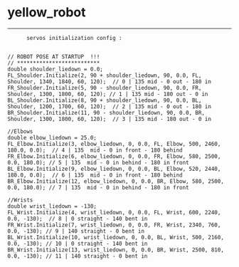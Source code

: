 # yellow_robot
------------------

          servos initialization config :


    // ROBOT POSE AT STARTUP  !!!
    // **************************
    double shoulder_liedown = 0.0;
    FL_Shoulder.Initialize(2, 90 + shoulder_liedown, 90, 0.0, FL, Shoulder, 1340, 1840, 60, 120);  // 0 | 135 mid - 0 out - 180 in
    FR_Shoulder.Initialize(5, 90 - shoulder_liedown, 90, 0.0, FR, Shoulder, 1300, 1800, 60, 120); // 1 | 135 mid - 180 out - 0 in
    BL_Shoulder.Initialize(8, 90 + shoulder_liedown, 90, 0.0, BL, Shoulder, 1200, 1700, 60, 120);  // 2 | 135 mid - 0 out - 180 in
    BR_Shoulder.Initialize(11, 90 - shoulder_liedown, 90, 0.0, BR, Shoulder, 1300, 1800, 60, 120);  // 3 | 135 mid - 180 out - 0 in
    
    //Elbows
    double elbow_liedown = 25.0;
    FL_Elbow.Initialize(3, elbow_liedown, 0, 0.0, FL, Elbow, 500, 2460, 180.0, 0.0);  // 4 | 135  mid - 0 in front - 180 behind
    FR_Elbow.Initialize(6, elbow_liedown, 0, 0.0, FR, Elbow, 580, 2500, 0.0, 180.0); // 5 | 135  mid - 0 in behind - 180 in front
    BL_Elbow.Initialize(9, elbow_liedown, 0, 0.0, BL, Elbow, 520, 2440, 180.0, 0.0);  // 6 | 135  mid - 0 in front - 180 behind
    BR_Elbow.Initialize(12, elbow_liedown, 0, 0.0, BR, Elbow, 580, 2500, 0.0, 180.0); // 7 | 135  mid - 0 in behind - 180 in front

    //Wrists
    double wrist_liedown = -130;
    FL_Wrist.Initialize(4, wrist_liedown, 0, 0.0, FL, Wrist, 600, 2240, 0.0, -130);  // 8 | 0 straight - 140 bent in
    FR_Wrist.Initialize(7, wrist_liedown, 0, 0.0, FR, Wrist, 2340, 760, 0.0, -130); // 9 | 140 straight - 0 bent in
    BL_Wrist.Initialize(10, wrist_liedown, 0, 0.0, BL, Wrist, 500, 2160, 0.0, -130); // 10 | 0 straight - 140 bent in
    BR_Wrist.Initialize(13, wrist_liedown, 0, 0.0, BR, Wrist, 2500, 810, 0.0, -130); // 11 | 140 straight - 0 bent in


